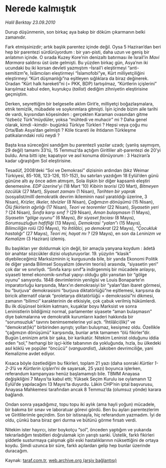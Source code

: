# Nerede kalmıştık

*Halil Berktay 23.09.2010*

<div class="yazi"><p>Durup düşünmenin, son birkaç aya bakıp bir döküm çıkarmanın belki zamanıdır.</p>
<p>Fark etmişsinizdir; artık başlık parentez içinde değil. Oysa 5 Haziran’dan beri hep bir parentezi sürdürüyordum : bir yan-pisti, daha uzun ve geniş bir anlatımın içinde. O sırada Kuzey Kore’nin denizaltı batırması ile İsrail’in <i>Mavi Marmara</i> saldırısı üst üste gelmişti. Bu yüzden birkaç gün, Asya’nın iki ucundaki bu iki korsan devleti yazmıştım –İsrail’i eleştirmeyi “anti-semitizm”e, İslâmcıları eleştirmeyi “İslamofobi”ye, Kürt milliyetçiliğini eleştirmeyi “Kürt düşmanlığı”na eşitleyen sığlıklara da biraz değinerek. Oradan “Kürt halk hareketi”ni (= PKK, BDP) tartışılmaz, “Kürtlerin içişlerini” karışılmaz kabul eden, kuyrukçu (<i>tailist</i>) dediğim zihniyetin eleştirisine geçmiştim. </p>
<p>Derken, seyrettiğim bir belgeselle aklım Girit’e, milliyetçi boğazlaşmalara, etnik temizlik, mübadele ve soykırımlara gitmişti. İşin içinde bizim aile tarihi de vardı, kıyısından köşesinden : gerçekten Karaman ovasından gitme “özbeöz Türk”müydüler, yoksa “mühtedi ve muhacir” mi ? Daha genel olarak, kimdi –kimdir- bugünkü Türkiye Türkleri ? Hepsi veya çoğu mu Orta/Batı Asya’dan gelmişti ? Köle ticareti ile ihtidanın Türkleşme patikalarındaki rolü neydi ? </p>
<p>Başta kısa süreceğini sandığım bu parentezli yazılar uzadı; (yanlış saymışım, 29 değil) tamamı 33’tü, 15 Temmuz’da açtığım Giritliler alt-parentezi de 20’yi buldu. Ama bitti işte; kapatıyor ve asıl konuma dönüyorum : 3 Haziran’a kadar uğraştığım Sol eleştirisine.</p>
<p>Tesadüf, 2008’deki “Sol ve Demokrasi” dizisinin ardından (bkz Weimar Türkiyesi, 85-108, 123-126, 151-152), bu satırları yazdığım 18 Eylül’den günü gününe altı ay önce adım atmışım, Sola ilişkin bir diğer kapsamlı eleştiri denemesine. <i>EDP üzerine</i>’yi (18 Mart ’10) <i>Kibirin teorisi</i> (20 Mart), <i>Bitmeyen özcülük</i> (27 Mart), <i>Siyaset zamanı</i> (1 Nisan), <i>Tarihten bir yaprak</i> (sosyalist/millî demokratik devrim ikileminin nasıl yaratıldığı üzerine, 3 Nisan), <i>Krizler, ilkeler, tâvizler</i> (8 Nisan), <i>Çağımızın dönüşümü</i> (15 Nisan), <i>Ölü fikirlerin ağırlığı</i> (17 Nisan), <i>Teori ve teoremler</i> (22 Nisan), <i>Siyasetin yeri ?</i> (24 Nisan), <i>Sınıfa karşı sınıf ?</i> (29 Nisan), <i>Aman bulaşmasın</i> (1 Mayıs), <i>Siyasetin “gölge oyunu”</i> (6 Mayıs), <i>Bir siyaset faciası</i> (8 Mayıs), <i>Sorumsuzluğun hafifliği</i> (13 Mayıs), <i>Demokrasi “yalan”ı</i> (15 Mayıs), <i>Bilimciliğin rolü</i> (20 Mayıs), <i>Ya ihtilâlci, ya demokrat</i> (22 Mayıs), <i>“Çocukluk hastalığı”</i> (27 Mayıs), <i>Teori mi, hayat mı ?</i> (29 Mayıs), en son da <i>Leninizm ve Kemalizm</i> (3 Haziran) izlemiş. </p>
<p>Bu başlıkları yer doldurmak için değil, bir amaçla yanyana koydum : âdetâ bir anahtar sözcükler dizisi oluşturuyorlar. 19. yüzyılın “klasik” diyebileceğimiz Marksizminin iç kurgusunda bile, bir yanda Ekonomi Politik ile diğer yanda Bilimsel Sosyalizm (devrim teorisi) arasında, “siyasetin yeri” çok dar ve sınırlıydı. “Sınıfa karşı sınıf”a indirgenmiş bir mücadele anlayışı, siyaseti temel ekonomik-sınıfsal yapıyı olduğu gibi yansıtan bir “gölge oyunu” sanıyordu. 1848 devrimlerinin yenilgisi ve Louis Bonaparte’ın imparatorluğu karşısında, Marx’ın demokrasiyi bir “yalan”dan ibaret görmesi, bu “burjuva” demokrasisini “burjuva diktatörlüğü”ne eşitlemesi, karşısına da biricik alternatif olarak “proletarya diktatörlüğü = demokrasisi”ni dikmesi, zamanın “bilimci” karakterinin de etkisiyle, çok çabuk verilmiş hükümlerdi. Bu ilk düşünsel birikim katmanı, kuşaklar boyu Marksist ve sonra Leninistlerin bildiğimiz normal, parlamenter siyasete “aman bulaşmasın” diye bakmalarına ve demokratik kurumların kaderi hakkında bir “sorumsuzluk” tavrını benimsemelerine yol açtı. “İhtilâlci(lik)” ve “demokrat(lık)” birbirinden ayrıştı; yolları buluşmaz, kesişmez oldu. Özellikle “çağımızın dönüşümü” karşısında, bunlar artık tamamen “ölü fikirler”dir. Bugün Leninizm artık bir şaka, bir karikatür. Nitekim Leninist olduğunu iddia eden “sol,” herhangi bir işçi-kitle tabanının da yokluğunda, hızla, bu ülkedeki asıl köklü ve popüler “öncücü” (<i>vanguardist</i>), Jakoben devrimciliğe, yani Kemalizme avdet ediyor. </p>
<p>Kısaca böyle özetlediğim bu fikirleri, toplam 21 yazı (daha sonraki <i>Kürtler 1-2-3</i>’ü ve <i>Kürtlerin içişleri</i>’ni de sayarsak, 25 yazı) boyunca işlerken, referandum kampanyası henüz başlamamıştı bile. TBMM Anayasa değişikliğini 7 Mayıs’ta kabul etti; Yüksek Seçim Kurulu ise oylamanın 12 Eylül’de yapılacağını 13 Mayıs’ta duyurdu. Lâkin CHP’nin iptal başvurusu, Anayasa Mahkemesi tarafından ancak 8 Temmuz’da (olumsuz yönde) karara bağlandı.</p>
<p>Ondan sonra yaşadığımız, topu topu iki aylık (ama hayli yoğun) mücadele, bir bakıma bir sınav ve laboratuar görevi gördü. Ben bu ayları parentezlerim ve Giritlilerimle geçirdim. Son bir istisnayla, hiç referandum yazmadım. İyi de oldu, çünkü bana biraz geri durma ve bütünü görme fırsatı verdi. </p>
<p>Nitekim ister hayırcı, ister boykotçu “sol”, önceden yaptığım ve yukarıda tekrarladığım tesbitleri doğrulamak için yarıştı sanki. Üstelik, farklı fikirleri şiddetle susturmaya çalışmak gibi eski hastalıklarının nüksettiğini de ortaya koydu. Şimdi uzunca bir süre, farklı açılardan gelip hep bunlar üzerinde duracağım. </p></div>

Kaynak: [taraf.com.tr](http://www.taraf.com.tr:80/halil-berktay/makale-nerede-kalmistik.htm), [web.archive.org (arşiv bağlantısı)](http://web.archive.org/web/20100926104858/http://www.taraf.com.tr:80/halil-berktay/makale-nerede-kalmistik.htm)
